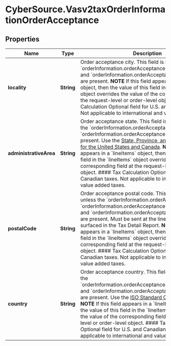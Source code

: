 # CyberSource.Vasv2taxOrderInformationOrderAcceptance

## Properties
Name | Type | Description | Notes
------------ | ------------- | ------------- | -------------
**locality** | **String** | Order acceptance city. This field is not used unless the &#x60;orderInformation.orderAcceptance.administrativeArea&#x60; and &#x60;orderInformation.orderAcceptance.country&#x60; fields are present.  **NOTE** If this field appears in a &#x60;lineItems&#x60; object, then the value of this field in the &#x60;lineItems&#x60; object overrides the value of the corresponding field at the request-level or order-level object.  #### Tax Calculation Optional field for U.S. and Canadian taxes. Not applicable to international and value added taxes.  | [optional] 
**administrativeArea** | **String** | Order acceptance state. This field is not used unless the &#x60;orderInformation.orderAcceptance.locality&#x60; and &#x60;orderInformation.orderAcceptance.country&#x60; fields are present. Use the [State, Province, and Territory Codes for the United States and Canada](https://developer.cybersource.com/library/documentation/sbc/quickref/states_and_provinces.pdf).  **NOTE** If this field appears in a &#x60;lineItems&#x60; object, then the value of this field in the &#x60;lineItems&#x60; object overrides the value of the corresponding field at the request-level or order-level object.  #### Tax Calculation Optional field for U.S. and Canadian taxes. Not applicable to international and value added taxes.  | [optional] 
**postalCode** | **String** | Order acceptance postal code. This field is not used unless the &#x60;orderInformation.orderAcceptance.locality&#x60;, &#x60;orderInformation.orderAcceptance.administrativeArea&#x60;, and &#x60;orderInformation.orderAcceptance.country&#x60; fields are present. Must be sent at the line or offer level to be surfaced in the Tax Detail Report.  **NOTE** If this field appears in a &#x60;lineItems&#x60; object, then the value of this field in the &#x60;lineItems&#x60; object overrides the value of the corresponding field at the request-level or order-level object.  #### Tax Calculation Optional field for U.S. and Canadian taxes. Not applicable to international and value added taxes.  | [optional] 
**country** | **String** | Order acceptance country. This field is not used unless the &#x60;orderInformation.orderAcceptance.administrativeArea&#x60; and &#x60;orderInformation.orderAcceptance.locality&#x60; fields are present. Use the [ISO Standard Country Codes.](http://apps.cybersource.com/library/documentation/sbc/quickref/countries_alpha_list.pdf)  **NOTE** If this field appears in a &#x60;lineItems&#x60; object, then the value of this field in the &#x60;lineItems&#x60; object overrides the value of the corresponding field at the request-level or order-level object.  #### Tax Calculation Optional field for U.S. and Canadian taxes. Not applicable to international and value added taxes.  | [optional] 


